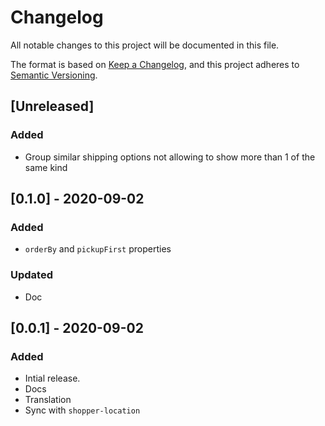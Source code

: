 # Changelog

All notable changes to this project will be documented in this file.

The format is based on [Keep a Changelog](https://keepachangelog.com/en/1.0.0/),
and this project adheres to [Semantic Versioning](https://semver.org/spec/v2.0.0.html).

## [Unreleased]

### Added

- Group similar shipping options not allowing to show more than 1 of the same kind

## [0.1.0] - 2020-09-02

### Added

- `orderBy` and `pickupFirst` properties

### Updated

- Doc

## [0.0.1] - 2020-09-02

### Added

- Intial release.
- Docs
- Translation
- Sync with `shopper-location`
